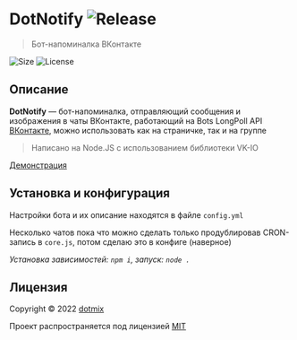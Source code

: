 # DotNotify ![Release](https://img.shields.io/github/v/release/dotmix/dotnotify)

> Бот-напоминалка ВКонтакте

![Size](https://img.shields.io/github/repo-size/dotmix/dotnotify)
![License](https://img.shields.io/github/license/dotmix/dotnotify)

## Описание

**DotNotify** — бот-напоминалка, отправляющий сообщения и изображения в чаты ВКонтакте, работающий на Bots LongPoll API [ВКонтакте](https://vk.com), можно использовать как на страничке, так и на группе

> Написано на Node.JS с использованием библиотеки VK-IO

[Демонстрация](https://i.imgur.com/LybDqQ0.gif)

## Установка и конфигурация

Настройки бота и их описание находятся в файле `config.yml`

Несколько чатов пока что можно сделать только продублировав CRON-запись в `core.js`, потом сделаю это в конфиге (наверное)

_Установка зависимостей: `npm i`, запуск: `node .`_

## Лицензия

Copyright © 2022 [dotmix](https://github.com/dotmix)

Проект распространяется под лицензией [MIT](LICENSE)
